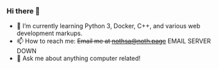 ### Hi there 👋
- 🌱 I’m currently learning Python 3, Docker, C++, and various web development markups.
- 📫 How to reach me: ~~Email me at [nothsa@noth.page](mailto:nothsa@noth.page)~~ EMAIL SERVER DOWN
- 💬 Ask me about anything computer related!

<!--
**N0THSA/N0THSA** is a ✨ _special_ ✨ repository because its `README.md` (this file) appears on your GitHub profile.

Here are some ideas to get you started:

- 🔭 I’m currently working on ...
- 🌱 I’m currently learning ...
- 👯 I’m looking to collaborate on ...
- 🤔 I’m looking for help with ...
- 💬 Ask me about ...
- 📫 How to reach me: ...
- 😄 Pronouns: ...
- ⚡ Fun fact: ...
-->
